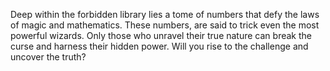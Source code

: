 Deep within the forbidden library lies a tome of numbers that defy the laws of magic and mathematics. These numbers, are said to trick even the most powerful wizards. Only those who unravel their true nature can break the curse and harness their hidden power. Will you rise to the challenge and uncover the truth?
